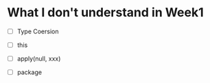 # What I don't understand in Week1
- [ ] Type Coersion
- [ ] this
- [ ] apply(null, xxx)
- [ ] package


